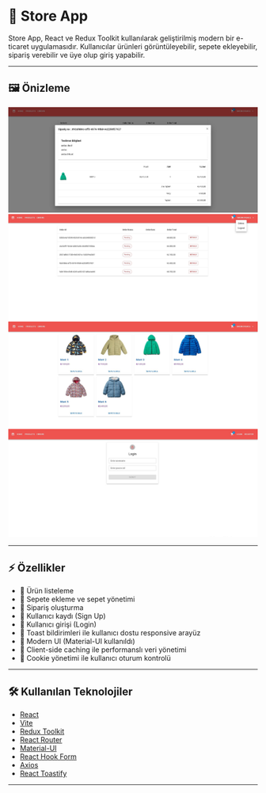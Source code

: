 # 🛒 Store App

Store App, React ve Redux Toolkit kullanılarak geliştirilmiş modern bir e-ticaret uygulamasıdır. Kullanıcılar ürünleri görüntüleyebilir, sepete ekleyebilir, sipariş verebilir ve üye olup giriş yapabilir.

---

## 🖼 Önizleme

![Store App Önizleme](./storeappss/detail.JPG)
![Store App Önizleme](./storeappss/details.JPG)
![Store App Önizleme](./storeappss/products.JPG)
![Store App Önizleme](./storeappss/login.JPG)

---

## ⚡ Özellikler
- 🔹 Ürün listeleme
- 🔹 Sepete ekleme ve sepet yönetimi
- 🔹 Sipariş oluşturma
- 🔹 Kullanıcı kaydı (Sign Up)
- 🔹 Kullanıcı girişi (Login)
- 🔹 Toast bildirimleri ile kullanıcı dostu responsive arayüz
- 🔹 Modern UI (Material-UI kullanıldı)
- 🔹 Client-side caching ile performanslı veri yönetimi
- 🔹 Cookie yönetimi ile kullanıcı oturum kontrolü

---

## 🛠 Kullanılan Teknolojiler
- [React](https://reactjs.org/)
- [Vite](https://vitejs.dev/)
- [Redux Toolkit](https://redux-toolkit.js.org/)
- [React Router](https://reactrouter.com/)
- [Material-UI](https://mui.com/)
- [React Hook Form](https://react-hook-form.com/)
- [Axios](https://axios-http.com/)
- [React Toastify](https://fkhadra.github.io/react-toastify/introduction)

---

